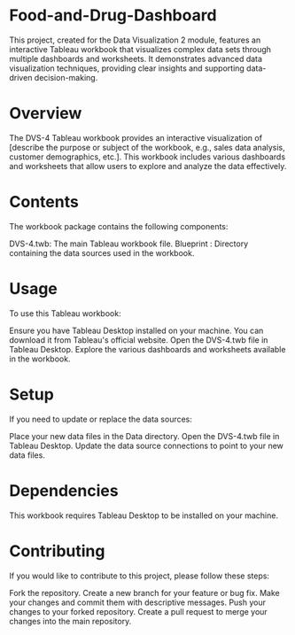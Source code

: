 # Food-and-Drug-Dashboard
This project, created for the Data Visualization 2 module, features an interactive Tableau workbook that visualizes complex data sets through multiple dashboards and worksheets. It demonstrates advanced data visualization techniques, providing clear insights and supporting data-driven decision-making.

# Overview
The DVS-4 Tableau workbook provides an interactive visualization of [describe the purpose or subject of the workbook, e.g., sales data analysis, customer demographics, etc.]. This workbook includes various dashboards and worksheets that allow users to explore and analyze the data effectively.

# Contents
The workbook package contains the following components:

DVS-4.twb: The main Tableau workbook file.
Blueprint : Directory containing the data sources used in the workbook.

# Usage
To use this Tableau workbook:

Ensure you have Tableau Desktop installed on your machine. You can download it from Tableau's official website.
Open the DVS-4.twb file in Tableau Desktop.
Explore the various dashboards and worksheets available in the workbook.
# Setup
If you need to update or replace the data sources:

Place your new data files in the Data directory.
Open the DVS-4.twb file in Tableau Desktop.
Update the data source connections to point to your new data files.
# Dependencies
This workbook requires Tableau Desktop to be installed on your machine.

# Contributing
If you would like to contribute to this project, please follow these steps:

Fork the repository.
Create a new branch for your feature or bug fix.
Make your changes and commit them with descriptive messages.
Push your changes to your forked repository.
Create a pull request to merge your changes into the main repository.
